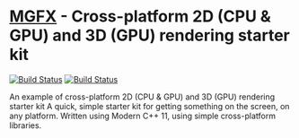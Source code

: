 [MGFX](https://github.com/cmaughan/mgfx) - Cross-platform 2D (CPU & GPU) and 3D (GPU) rendering starter kit
============================================================================

[![Build Status](https://travis-ci.org/cmaughan/mgfx.svg?branch=master)](https://travis-ci.org/cmaughan/mgfx)
[![Build Status](https://ci.appveyor.com/api/projects/status/5gd81pollom8yq57?svg=true)](https://ci.appveyor.com/project/cmaughan/mgfx)

An example of cross-platform 2D (CPU & GPU) and 3D (GPU) rendering starter kit
A quick, simple starter kit for getting something on the screen, on any platform.
Written using Modern C++ 11, using simple cross-platform libraries.
